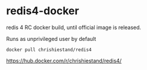 # redis4-docker
redis 4 RC docker build, until official image is released.

Runs as unprivileged user by default

```
docker pull chrishiestand/redis4
```

https://hub.docker.com/r/chrishiestand/redis4/
